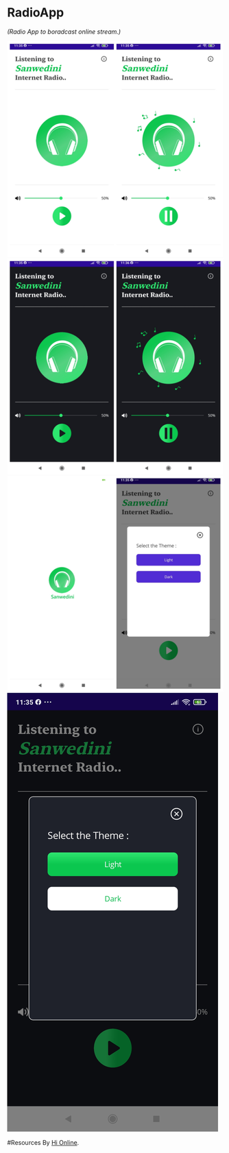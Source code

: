 # RadioApp

_(Radio App to boradcast online stream.)_

![Light Theme1](Images/light2.jpg)
![Dark Theme](Images/dark.jpg)
![Light Theme2](Images/light.jpg)
![Dark Theme2](Images/dark_theme_popup.jpg)

#Resources 
By [Hi Online](https://www.hionline.eu/streaming-url/).
